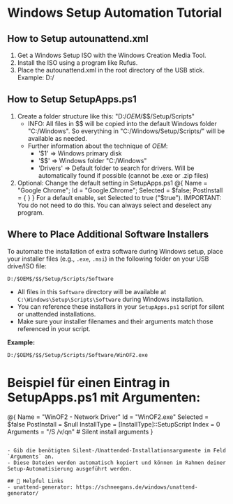 # Windows Setup Automation Tutorial

## How to Setup autounattend.xml

1. Get a Windows Setup ISO with the Windows Creation Media Tool.
2. Install the ISO using a program like Rufus.
3. Place the autounattend.xml in the root directory of the USB stick. Example: D:/

## How to Setup SetupApps.ps1

1. Create a folder structure like this: "D:/$OEM$/$$/Setup/Scripts"
    - INFO: All files in $$ will be copied into the default Windows folder "C:/Windows". So everything in "C:/Windows/Setup/Scripts/" will be available as needed.
    - Further information about the technique of $OEM$:
        - '$1' => Windows primary disk
        - '$$' => Windows folder "C:/Windows"
        - 'Drivers' => Default folder to search for drivers. Will be automatically found if possible (cannot be .exe or .zip files)
2. Optional: Change the default setting in SetupApps.ps1
    @{ Name = "Google Chrome"; Id = "Google.Chrome"; Selected = $false; PostInstall = { } }
    For a default enable, set Selected to true ("$true").
    IMPORTANT: You do not need to do this. You can always select and deselect any program.

## Where to Place Additional Software Installers

To automate the installation of extra software during Windows setup, place your installer files (e.g., `.exe`, `.msi`) in the following folder on your USB drive/ISO file:

```
D:/$OEM$/$$/Setup/Scripts/Software
```

- All files in this `Software` directory will be available at `C:\Windows\Setup\Scripts\Software` during Windows installation.
- You can reference these installers in your `SetupApps.ps1` script for silent or unattended installations.
- Make sure your installer filenames and their arguments match those referenced in your script.

**Example:**
```
D:/$OEM$/$$/Setup/Scripts/Software/WinOF2.exe

```
# Beispiel für einen Eintrag in SetupApps.ps1 mit Argumenten:
@{
    Name        = "WinOF2 - Network Driver"
    Id          = "WinOF2.exe"
    Selected    = $false
    PostInstall = $null
    InstallType = [InstallType]::SetupScript
    Index       = 0
    Arguments   = "/S /v/qn" # Silent install arguments
}
```

- Gib die benötigten Silent-/Unattended-Installationsargumente im Feld `Arguments` an.
- Diese Dateien werden automatisch kopiert und können im Rahmen deiner Setup-Automatisierung ausgeführt werden.

## 🔗 Helpful Links
- unattend-generator: https://schneegans.de/windows/unattend-generator/
